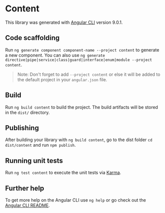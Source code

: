 # Content

This library was generated with [Angular CLI](https://github.com/angular/angular-cli) version 9.0.1.

## Code scaffolding

Run `ng generate component component-name --project content` to generate a new component. You can also use `ng generate directive|pipe|service|class|guard|interface|enum|module --project content`.
> Note: Don't forget to add `--project content` or else it will be added to the default project in your `angular.json` file. 

## Build

Run `ng build content` to build the project. The build artifacts will be stored in the `dist/` directory.

## Publishing

After building your library with `ng build content`, go to the dist folder `cd dist/content` and run `npm publish`.

## Running unit tests

Run `ng test content` to execute the unit tests via [Karma](https://karma-runner.github.io).

## Further help

To get more help on the Angular CLI use `ng help` or go check out the [Angular CLI README](https://github.com/angular/angular-cli/blob/master/README.md).
